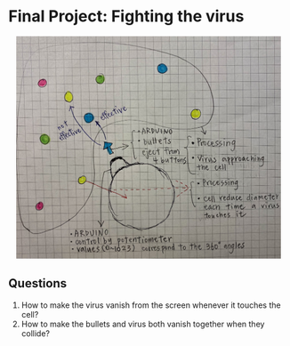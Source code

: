 # Final Project: Fighting the virus 

<p align="center">
  <img src="final.jpg" height="400">


## Questions 
1. How to make the virus vanish from the screen whenever it touches the cell? 
2. How to make the bullets and virus both vanish together when they collide? 

